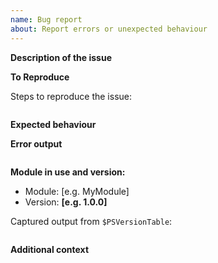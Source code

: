 ```yaml
---
name: Bug report
about: Report errors or unexpected behaviour
---
```


**Description of the issue**

<!-- A clear and concise description of what the bug is. -->

**To Reproduce**

Steps to reproduce the issue:

```powershell

```

**Expected behaviour**

<!-- A clear and concise description of what you expected to happen. -->

**Error output**

<!-- Capture any error messages and or verbose messages with `-Verbose`. -->

```text

```

**Module in use and version:**

- Module: [e.g. MyModule]
- Version: **[e.g. 1.0.0]**

Captured output from `$PSVersionTable`:

```text

```

**Additional context**

<!-- Add any other context about the problem here. -->
